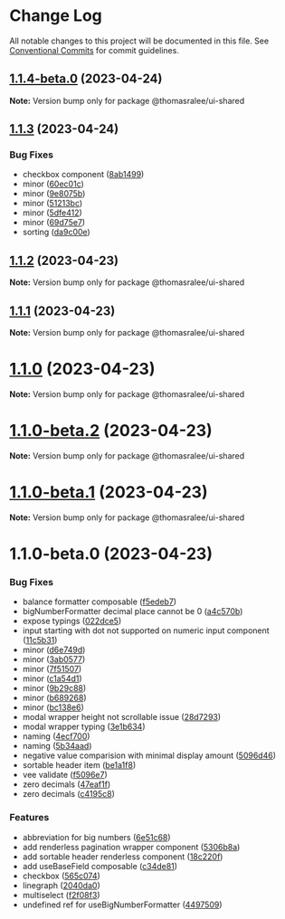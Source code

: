 # Change Log

All notable changes to this project will be documented in this file.
See [Conventional Commits](https://conventionalcommits.org) for commit guidelines.

## [1.1.4-beta.0](https://github.com/ThomasRalee/ui/compare/@thomasralee/ui-shared@1.1.3...@thomasralee/ui-shared@1.1.4-beta.0) (2023-04-24)

**Note:** Version bump only for package @thomasralee/ui-shared





## [1.1.3](https://github.com/ThomasRalee/ui/compare/@thomasralee/ui-shared@1.1.2...@thomasralee/ui-shared@1.1.3) (2023-04-24)


### Bug Fixes

* checkbox component ([8ab1499](https://github.com/ThomasRalee/ui/commit/8ab14999f02ecd61ebc9d382fb0155e847ec8baa))
* minor ([60ec01c](https://github.com/ThomasRalee/ui/commit/60ec01c2e1919f87816e3ca11b5ceb44f6b31bd3))
* minor ([9e8075b](https://github.com/ThomasRalee/ui/commit/9e8075b98875aa093be8dc56b45c7e7888e40bda))
* minor ([51213bc](https://github.com/ThomasRalee/ui/commit/51213bcba5617f79b77aa17a2f9b3e73f73580ba))
* minor ([5dfe412](https://github.com/ThomasRalee/ui/commit/5dfe412eb11d2f56872c8ee684738a8e1901ba89))
* minor ([69d75e7](https://github.com/ThomasRalee/ui/commit/69d75e7d0852b20015ed320fbbf42990f866dcb8))
* sorting ([da9c00e](https://github.com/ThomasRalee/ui/commit/da9c00eb33d936744ab48bc39c2016d385c8c8d0))





## [1.1.2](https://github.com/ThomasRalee/ui/compare/@thomasralee/ui-shared@1.1.1...@thomasralee/ui-shared@1.1.2) (2023-04-23)

**Note:** Version bump only for package @thomasralee/ui-shared





## [1.1.1](https://github.com/ThomasRalee/ui/compare/@thomasralee/ui-shared@1.1.0...@thomasralee/ui-shared@1.1.1) (2023-04-23)

**Note:** Version bump only for package @thomasralee/ui-shared





# [1.1.0](https://github.com/ThomasRalee/ui/compare/@thomasralee/ui-shared@1.1.0-beta.2...@thomasralee/ui-shared@1.1.0) (2023-04-23)

**Note:** Version bump only for package @thomasralee/ui-shared





# [1.1.0-beta.2](https://github.com/ThomasRalee/ui/compare/@thomasralee/ui-shared@1.1.0-beta.1...@thomasralee/ui-shared@1.1.0-beta.2) (2023-04-23)

**Note:** Version bump only for package @thomasralee/ui-shared





# [1.1.0-beta.1](https://github.com/ThomasRalee/ui/compare/@thomasralee/ui-shared@1.1.0-beta.0...@thomasralee/ui-shared@1.1.0-beta.1) (2023-04-23)

**Note:** Version bump only for package @thomasralee/ui-shared





# 1.1.0-beta.0 (2023-04-23)


### Bug Fixes

* balance formatter composable ([f5edeb7](https://github.com/ThomasRalee/ui/commit/f5edeb75e0a240011cc4f9a8face4b303198c221))
* bigNumberFormatter decimal place cannot be 0 ([a4c570b](https://github.com/ThomasRalee/ui/commit/a4c570b90bd346b05c56dc126f0d7a53c64a73dc))
* expose typings ([022dce5](https://github.com/ThomasRalee/ui/commit/022dce59b66ab3c29e1fbebea61186a7c1f1c900))
* input starting with dot not supported on numeric input component ([11c5b31](https://github.com/ThomasRalee/ui/commit/11c5b3130a0fdbc9a2af4558950a91af56541e66))
* minor ([d6e749d](https://github.com/ThomasRalee/ui/commit/d6e749dc388f9fa857f8fa456d09541167c910c7))
* minor ([3ab0577](https://github.com/ThomasRalee/ui/commit/3ab0577ea4897f9fb9169b5ed385f42ca6190d53))
* minor ([7f51507](https://github.com/ThomasRalee/ui/commit/7f51507d0f7845b7c5a4ba08329fd35b671e766e))
* minor ([c1a54d1](https://github.com/ThomasRalee/ui/commit/c1a54d1cec1a00aba67c4e4546d1a9eb57550d91))
* minor ([9b29c88](https://github.com/ThomasRalee/ui/commit/9b29c88b696c3d8f1d6dc0145b8e6d87798ec540))
* minor ([b689268](https://github.com/ThomasRalee/ui/commit/b689268736471a0748e98822974038e60977582a))
* minor ([bc138e6](https://github.com/ThomasRalee/ui/commit/bc138e6efc098f09ff665c744c366e789f8da9f9))
* modal wrapper height not scrollable issue ([28d7293](https://github.com/ThomasRalee/ui/commit/28d7293880fecfd016cacf2e7f5a59ec4f75310d))
* modal wrapper typing ([3e1b634](https://github.com/ThomasRalee/ui/commit/3e1b63434031c9bc76b270cfee25d81e1dd8e74c))
* naming ([4ecf700](https://github.com/ThomasRalee/ui/commit/4ecf70080cca6045cd05c924c212752436f3db32))
* naming ([5b34aad](https://github.com/ThomasRalee/ui/commit/5b34aad9fc72298d86edf4e868076bd785f3ee85))
* negative value comparision with minimal display amount ([5096d46](https://github.com/ThomasRalee/ui/commit/5096d46504c63ebb3dfa13727fb2725b0df01702))
* sortable header item ([be1a1f8](https://github.com/ThomasRalee/ui/commit/be1a1f869410e4ac9cd467c5370877835a0fd487))
* vee validate ([f5096e7](https://github.com/ThomasRalee/ui/commit/f5096e729734dcd9a7458a8f4e721101a8f490d9))
* zero decimals ([47eaf1f](https://github.com/ThomasRalee/ui/commit/47eaf1ff6512310224eed1a805637a751e1907ab))
* zero decimals ([c4195c8](https://github.com/ThomasRalee/ui/commit/c4195c8ac375ab23f8242902abb7d7250c97b0bd))


### Features

* abbreviation for big numbers ([6e51c68](https://github.com/ThomasRalee/ui/commit/6e51c68ee8bfeb6137dd66dcd2f6278773c1fc22))
* add renderless pagination wrapper component ([5306b8a](https://github.com/ThomasRalee/ui/commit/5306b8ae8ce34a2eeabbd0fa6aaccd99b96b79bf))
* add sortable header renderless component ([18c220f](https://github.com/ThomasRalee/ui/commit/18c220f1643c309d54e0c2559d7d5910c2d78061))
* add useBaseField composable ([c34de81](https://github.com/ThomasRalee/ui/commit/c34de817b014f322ffd07cc503cbdbdcf6cdab06))
* checkbox ([565c074](https://github.com/ThomasRalee/ui/commit/565c074220572d0f4cb0fab7bb8f61edc1f1eed5))
* linegraph ([2040da0](https://github.com/ThomasRalee/ui/commit/2040da078452e375a031e16b162691627e2ef87f))
* multiselect ([f2f08f3](https://github.com/ThomasRalee/ui/commit/f2f08f3c0b35733c7092392315ca5418dbfa631f))
* undefined ref for useBigNumberFormatter ([4497509](https://github.com/ThomasRalee/ui/commit/44975096cf1ecb26e46c36d52fc2381d2032d6c3))
